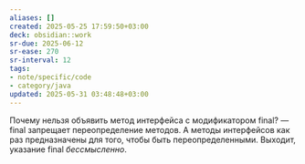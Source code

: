 ```yaml
---
aliases: []
created: 2025-05-25 17:59:50+03:00
deck: obsidian::work
sr-due: 2025-06-12
sr-ease: 270
sr-interval: 12
tags:
- note/specific/code
- category/java
updated: 2025-05-31 03:48:48+03:00
---
```


Почему нельзя объявить метод интерфейса с модификатором final?
—
final запрещает переопределение методов. А методы интерфейсов как раз предназначены для того, чтобы быть переопределенными. Выходит, указание final *бессмысленно*.